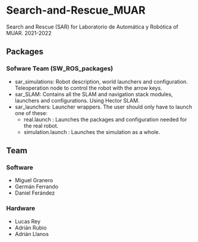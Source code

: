 # Search-and-Rescue_MUAR
Search and Rescue (SAR) for Laboratorio de Automática y Robótica of MUAR. 2021-2022

## Packages

### Sofware Team (SW_ROS_packages)
- sar_simulations: Robot description, world launchers and configuration. Teleoperation node to control the robot with the arrow keys.
- sar_SLAM: Contains all the SLAM and navigation stack modules, launchers and configurations. Using Hector SLAM.
- sar_launchers: Launcher wrappers. The user should only have to launch one of these:
    - real.launch : Launches the packages and configuration needed for the real robot.
    - simulation.launch : Launches the simulation as a whole.


## Team
### Software
- Miguel Granero
- Germán Ferrando
- Daniel Ferández
### Hardware
- Lucas Rey
- Adrián Rubio
- Adrián Llanos
